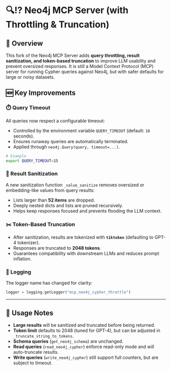 # 🔍⁉️ Neo4j MCP Server (with Throttling & Truncation)

## 🌟 Overview

This fork of the Neo4j MCP Server adds **query throttling, result sanitization, and token-based truncation** to improve LLM usability and prevent oversized responses. It is still a Model Context Protocol (MCP) server for running Cypher queries against Neo4j, but with safer defaults for large or noisy datasets.

## 🆕 Key Improvements

### ⏱️ Query Timeout

All queries now respect a configurable timeout:

* Controlled by the environment variable `QUERY_TIMEOUT` (default: `10` seconds).
* Ensures runaway queries are automatically terminated.
* Applied through `neo4j.Query(query, timeout=...)`.

```bash
# Example
export QUERY_TIMEOUT=15
```

### 🧹 Result Sanitization

A new sanitization function `_value_sanitize` removes oversized or embedding-like values from query results:

* Lists larger than **52 items** are dropped.
* Deeply nested dicts and lists are pruned recursively.
* Helps keep responses focused and prevents flooding the LLM context.

### ✂️ Token-Based Truncation

* After sanitization, results are tokenized with **`tiktoken`** (defaulting to GPT-4 tokenizer).
* Responses are truncated to **2048 tokens**.
* Guarantees compatibility with downstream LLMs and reduces prompt inflation.

### 📝 Logging

The logger name has changed for clarity:

```python
logger = logging.getLogger("mcp_neo4j_cypher_throttle")
```

---

## 🔧 Usage Notes

* **Large results** will be sanitized and truncated before being returned.
* **Token limit** defaults to 2048 (tuned for GPT-4), but can be adjusted in `_truncate_string_to_tokens`.
* **Schema queries** (`get_neo4j_schema`) are unchanged.
* **Read queries** (`read_neo4j_cypher`) enforce read-only mode and will auto-truncate results.
* **Write queries** (`write_neo4j_cypher`) still support full counters, but are subject to timeout.
